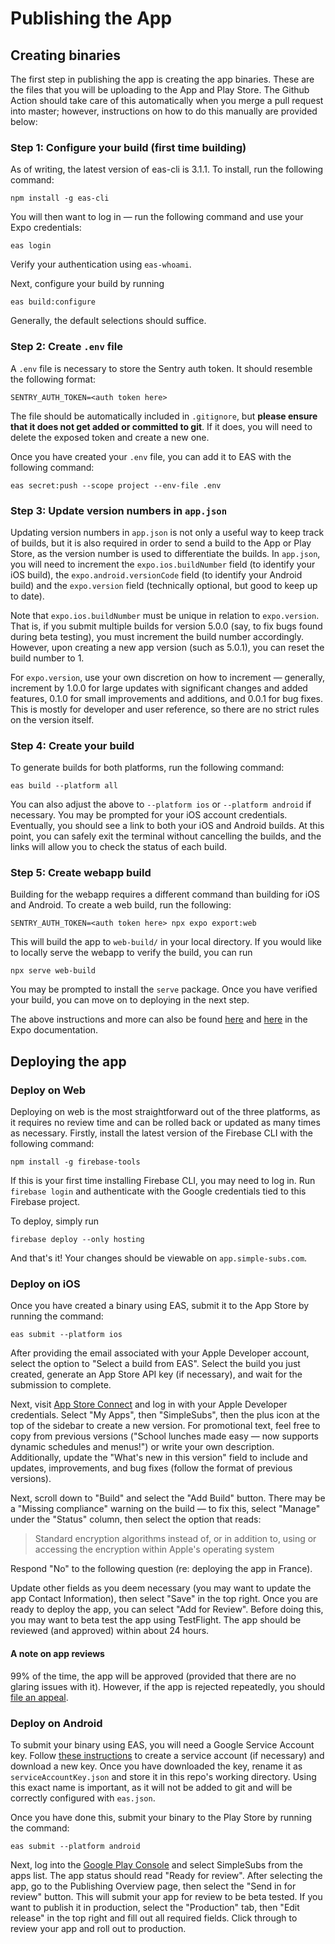 Publishing the App
==================

Creating binaries
-----------------

The first step in publishing the app is creating the app binaries. These are the files that you will be uploading to
the App and Play Store. The Github Action should take care of this automatically when you merge a pull request into
master; however, instructions on how to do this manually are provided below:

### Step 1: Configure your build (first time building)

As of writing, the latest version of eas-cli is 3.1.1. To install, run the following command:

```shell
npm install -g eas-cli
```

You will then want to log in &mdash; run the following command and use your Expo credentials:

```shell
eas login
```

Verify your authentication using `eas-whoami`.

Next, configure your build by running

```shell
eas build:configure
```

Generally, the default selections should suffice.

### Step 2: Create `.env` file

A `.env` file is necessary to store the Sentry auth token. It should resemble the following format:

```text
SENTRY_AUTH_TOKEN=<auth token here>
```

The file should be automatically included in `.gitignore`, but **please ensure that it does not get added or committed
to git**. If it does, you will need to delete the exposed token and create a new one.

Once you have created your `.env` file, you can add it to EAS with the following command:

```shell
eas secret:push --scope project --env-file .env
```

### Step 3: Update version numbers in `app.json`

Updating version numbers in `app.json` is not only a useful way to keep track of builds, but it is also required in
order to send a build to the App or Play Store, as the version number is used to differentiate the builds. In `app.json`,
you will need to increment the `expo.ios.buildNumber` field (to identify your iOS build), the `expo.android.versionCode`
field (to identify your Android build) and the `expo.version` field (technically optional, but good to keep up to date).

Note that `expo.ios.buildNumber` must be unique in relation to `expo.version`. That is, if you submit multiple builds
for version 5.0.0 (say, to fix bugs found during beta testing), you must increment the build number accordingly. However,
upon creating a new app version (such as 5.0.1), you can reset the build number to 1.

For `expo.version`, use your own discretion on how to increment &mdash; generally, increment by 1.0.0 for large updates
with significant changes and added features, 0.1.0 for small improvements and additions, and 0.0.1 for bug fixes. This is
mostly for developer and user reference, so there are no strict rules on the version itself.

### Step 4: Create your build

To generate builds for both platforms, run the following command:

```shell
eas build --platform all
```

You can also adjust the above to `--platform ios` or `--platform android` if necessary. You may be prompted for your iOS
account credentials. Eventually, you should see a link to both your iOS and Android builds. At this point, you can
safely exit the terminal without cancelling the builds, and the links will allow you to check the status of each build.

### Step 5: Create webapp build

Building for the webapp requires a different command than building for iOS and Android. To create a web build, run the
following:

```shell
SENTRY_AUTH_TOKEN=<auth token here> npx expo export:web
```

This will build the app to `web-build/` in your local directory. If you would like to locally serve the webapp to
verify the build, you can run

```shell
npx serve web-build
```

You may be prompted to install the `serve` package. Once you have verified your build, you can move on to deploying
in the next step.

The above instructions and more can also be found [here](https://docs.expo.dev/build/setup/) and
[here](https://docs.expo.dev/distribution/publishing-websites/) in the Expo documentation.

Deploying the app
-----------------

### Deploy on Web

Deploying on web is the most straightforward out of the three platforms, as it requires no review time and can be
rolled back or updated as many times as necessary. Firstly, install the latest version of the Firebase CLI with the
following command:

```shell
npm install -g firebase-tools
```

If this is your first time installing Firebase CLI, you may need to log in. Run `firebase login` and authenticate with the
Google credentials tied to this Firebase project.

To deploy, simply run

```shell
firebase deploy --only hosting
```

And that's it! Your changes should be viewable on `app.simple-subs.com`.

### Deploy on iOS

Once you have created a binary using EAS, submit it to the App Store by running the command:

```shell
eas submit --platform ios
```

After providing the email associated with your Apple Developer account, select the option to "Select a build from EAS".
Select the build you just created, generate an App Store API key (if necessary), and wait for the submission to
complete.

Next, visit [App Store Connect](https://appstoreconnect.apple.com) and log in with your Apple Developer credentials.
Select "My Apps", then "SimpleSubs", then the plus icon at the top of the sidebar to create a new version. For
promotional text, feel free to copy from previous versions ("School lunches made easy &mdash; now supports dynamic schedules and
menus!") or write your own description. Additionally, update the "What's new in this version" field to include and updates,
improvements, and bug fixes (follow the format of previous versions).

Next, scroll down to "Build" and select the "Add Build" button. There may be a "Missing compliance" warning on the build
&mdash; to fix this, select "Manage" under the "Status" column, then select the option that reads:

> Standard encryption algorithms instead of, or in addition to, using or accessing the encryption within Apple's
> operating system

Respond "No" to the following question (re: deploying the app in France).

Update other fields as you deem necessary (you may want to update the app Contact Information), then select "Save"
in the top right. Once you are ready to deploy the app, you can select "Add for Review". Before doing this, you may
want to beta test the app using TestFlight. The app should be reviewed (and approved) within about 24 hours.

#### A note on app reviews

99% of the time, the app will be approved (provided that there are no glaring issues with it). However, if the app
is rejected repeatedly, you should [file an appeal](https://developer.apple.com/contact/app-store/?topic=appeal).

### Deploy on Android

To submit your binary using EAS, you will need a Google Service Account key. Follow
[these instructions](https://github.com/expo/fyi/blob/main/creating-google-service-account.md) to create a service account
(if necessary) and download a new key. Once you have downloaded the key, rename it as `serviceAccountKey.json` and store
it in this repo's working directory. Using this exact name is important, as it will not be added to git and will be
correctly configured with `eas.json`.

Once you have done this, submit your binary to the Play Store by running the command:

```shell
eas submit --platform android
```

Next, log into the [Google Play Console](https://play.google.com/console/) and select SimpleSubs from the apps list.
The app status should read "Ready for review". After selecting the app, go to the Publishing Overview page, then select
the "Send in for review" button. This will submit your app for review to be beta tested. If you want to publish it in
production, select the "Production" tab, then "Edit release" in the top right and fill out all required fields. Click
through to review your app and roll out to production.